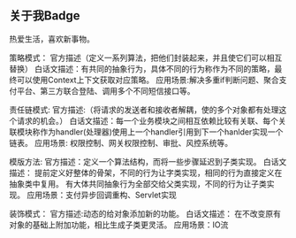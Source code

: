  ## 关于我Badge <Badge text="beta" type="warning"/> <Badge text="默认主题"/>

 热爱生活，喜欢新事物。

 策略模式：
官方描述（定义一系列算法，把他们封装起来，并且使它们可以相互替换）
白话文描述：有共同的抽象行为，具体不同的行为称作为不同的策略，最终可以使用Context上下文获取对应策略。
应用场景:解决多重if判断问题、聚合支付平台、第三方联合登陆、调用多个不同短信接口等。

责任链模式:
官方描述:（将请求的发送者和接收者解耦，使的多个对象都有处理这个请求的机会。）
白话文描述：每一个业务模块之间相互依赖比较有关联、每个关联模块称作为handler(处理器)使用上一个handler引用到下一个hanlder实现一个链表。
应用场景: 权限控制、网关权限控制、审批、风控系统等。

模版方法:
官方描述：定义一个算法结构，而将一些步骤延迟到子类实现。
白话文描述： 
提前定义好整体的骨架，不同的行为让字类实现，相同的行为直接定义在抽象类中复用。
有大体共同抽象行为全部交给父类实现，不同的行为让子类实现。
应用场景：支付异步回调重构、Servlet实现

装饰模式：
官方描述:动态的给对象添加新的功能。
白话文描述： 
在不改变原有对象的基础上附加功能，相比生成子类更灵活。
应用场景：IO流

<Valine></Valine>
